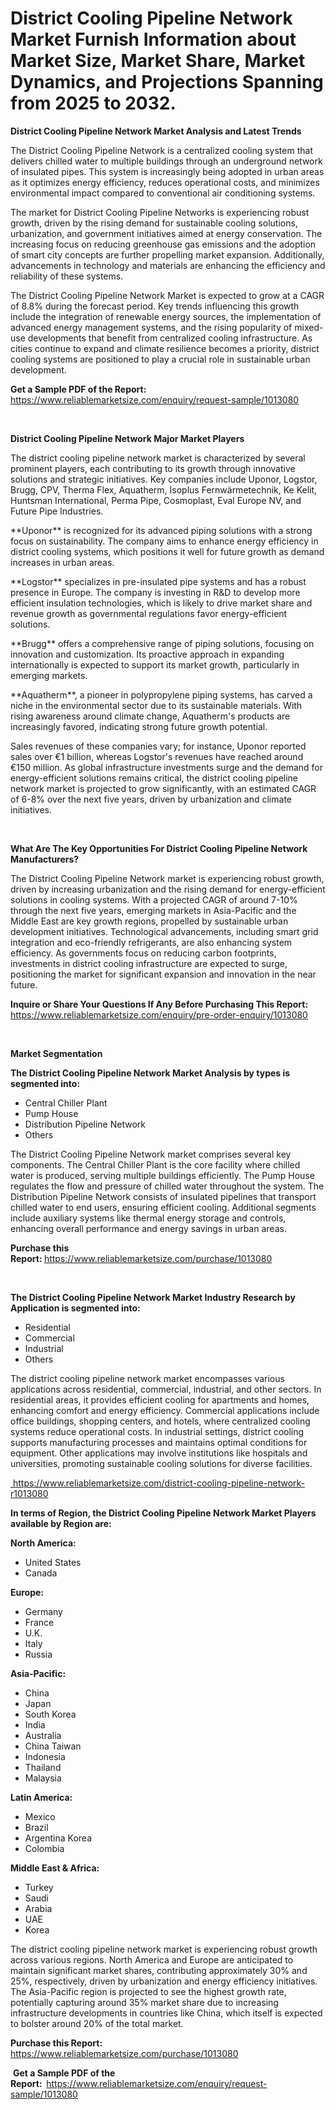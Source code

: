 <p><h1>District Cooling Pipeline Network Market Furnish Information about Market Size, Market Share, Market Dynamics, and Projections Spanning from 2025 to 2032.</h1></p><p><strong>District Cooling Pipeline Network Market Analysis and Latest Trends</strong></p>
<p><p>The District Cooling Pipeline Network is a centralized cooling system that delivers chilled water to multiple buildings through an underground network of insulated pipes. This system is increasingly being adopted in urban areas as it optimizes energy efficiency, reduces operational costs, and minimizes environmental impact compared to conventional air conditioning systems. </p><p>The market for District Cooling Pipeline Networks is experiencing robust growth, driven by the rising demand for sustainable cooling solutions, urbanization, and government initiatives aimed at energy conservation. The increasing focus on reducing greenhouse gas emissions and the adoption of smart city concepts are further propelling market expansion. Additionally, advancements in technology and materials are enhancing the efficiency and reliability of these systems.</p><p>The District Cooling Pipeline Network Market is expected to grow at a CAGR of 8.8% during the forecast period. Key trends influencing this growth include the integration of renewable energy sources, the implementation of advanced energy management systems, and the rising popularity of mixed-use developments that benefit from centralized cooling infrastructure. As cities continue to expand and climate resilience becomes a priority, district cooling systems are positioned to play a crucial role in sustainable urban development.</p></p>
<p><strong>Get a Sample PDF of the Report:&nbsp;</strong> <a href="https://www.reliablemarketsize.com/enquiry/request-sample/1013080?utm_campaign=1103&utm_medium=2&utm_source=Github&utm_content=ia&utm_term=19042025&utm_id=district-cooling-pipeline-network">https://www.reliablemarketsize.com/enquiry/request-sample/1013080</a></p>
<p>&nbsp;</p>
<p><strong>District Cooling Pipeline Network Major Market Players</strong></p>
<p><p>The district cooling pipeline network market is characterized by several prominent players, each contributing to its growth through innovative solutions and strategic initiatives. Key companies include Uponor, Logstor, Brugg, CPV, Therma Flex, Aquatherm, Isoplus Fernwärmetechnik, Ke Kelit, Huntsman International, Perma Pipe, Cosmoplast, Eval Europe NV, and Future Pipe Industries.</p><p>**Uponor** is recognized for its advanced piping solutions with a strong focus on sustainability. The company aims to enhance energy efficiency in district cooling systems, which positions it well for future growth as demand increases in urban areas.</p><p>**Logstor** specializes in pre-insulated pipe systems and has a robust presence in Europe. The company is investing in R&D to develop more efficient insulation technologies, which is likely to drive market share and revenue growth as governmental regulations favor energy-efficient solutions.</p><p>**Brugg** offers a comprehensive range of piping solutions, focusing on innovation and customization. Its proactive approach in expanding internationally is expected to support its market growth, particularly in emerging markets.</p><p>**Aquatherm**, a pioneer in polypropylene piping systems, has carved a niche in the environmental sector due to its sustainable materials. With rising awareness around climate change, Aquatherm's products are increasingly favored, indicating strong future growth potential.</p><p>Sales revenues of these companies vary; for instance, Uponor reported sales over €1 billion, whereas Logstor's revenues have reached around €150 million. As global infrastructure investments surge and the demand for energy-efficient solutions remains critical, the district cooling pipeline network market is projected to grow significantly, with an estimated CAGR of 6-8% over the next five years, driven by urbanization and climate initiatives.</p></p>
<p>&nbsp;</p>
<p><strong>What Are The Key Opportunities For District Cooling Pipeline Network Manufacturers?</strong></p>
<p><p>The District Cooling Pipeline Network market is experiencing robust growth, driven by increasing urbanization and the rising demand for energy-efficient solutions in cooling systems. With a projected CAGR of around 7-10% through the next five years, emerging markets in Asia-Pacific and the Middle East are key growth regions, propelled by sustainable urban development initiatives. Technological advancements, including smart grid integration and eco-friendly refrigerants, are also enhancing system efficiency. As governments focus on reducing carbon footprints, investments in district cooling infrastructure are expected to surge, positioning the market for significant expansion and innovation in the near future.</p></p>
<p><strong>Inquire or Share Your Questions If Any Before Purchasing This Report:</strong> <a href="https://www.reliablemarketsize.com/enquiry/pre-order-enquiry/1013080?utm_campaign=1103&utm_medium=2&utm_source=Github&utm_content=ia&utm_term=19042025&utm_id=district-cooling-pipeline-network">https://www.reliablemarketsize.com/enquiry/pre-order-enquiry/1013080</a></p>
<p>&nbsp;</p>
<p><strong>Market Segmentation</strong></p>
<p><strong>The District Cooling Pipeline Network Market Analysis by types is segmented into:</strong></p>
<p><ul><li>Central Chiller Plant</li><li>Pump House</li><li>Distribution Pipeline Network</li><li>Others</li></ul></p>
<p><p>The District Cooling Pipeline Network market comprises several key components. The Central Chiller Plant is the core facility where chilled water is produced, serving multiple buildings efficiently. The Pump House regulates the flow and pressure of chilled water throughout the system. The Distribution Pipeline Network consists of insulated pipelines that transport chilled water to end users, ensuring efficient cooling. Additional segments include auxiliary systems like thermal energy storage and controls, enhancing overall performance and energy savings in urban areas.</p></p>
<p><strong>Purchase this Report:&nbsp;</strong><a href="https://www.reliablemarketsize.com/purchase/1013080?utm_campaign=1103&utm_medium=2&utm_source=Github&utm_content=ia&utm_term=19042025&utm_id=district-cooling-pipeline-network">https://www.reliablemarketsize.com/purchase/1013080</a></p>
<p>&nbsp;</p>
<p><strong>The District Cooling Pipeline Network Market Industry Research by Application is segmented into:</strong></p>
<p><ul><li>Residential</li><li>Commercial</li><li>Industrial</li><li>Others</li></ul></p>
<p><p>The district cooling pipeline network market encompasses various applications across residential, commercial, industrial, and other sectors. In residential areas, it provides efficient cooling for apartments and homes, enhancing comfort and energy efficiency. Commercial applications include office buildings, shopping centers, and hotels, where centralized cooling systems reduce operational costs. In industrial settings, district cooling supports manufacturing processes and maintains optimal conditions for equipment. Other applications may involve institutions like hospitals and universities, promoting sustainable cooling solutions for diverse facilities.</p></p>
<p><a href="https://www.reliablemarketsize.com/district-cooling-pipeline-network-r1013080?utm_campaign=1103&utm_medium=2&utm_source=Github&utm_content=ia&utm_term=19042025&utm_id=district-cooling-pipeline-network">&nbsp;https://www.reliablemarketsize.com/district-cooling-pipeline-network-r1013080</a></p>
<p><strong>In terms of Region, the District Cooling Pipeline Network Market Players available by Region are:</strong></p>
<p>
    <p> <strong> North America: </strong>
        <ul>
            <li>United States</li>
            <li>Canada</li>
        </ul>
        </p> 
    <p> <strong> Europe: </strong>
        <ul>
            <li>Germany</li>
            <li>France</li>
            <li>U.K.</li>
            <li>Italy</li>
            <li>Russia</li>
        </ul>
        </p> 
    <p> <strong> Asia-Pacific: </strong>
        <ul>
            <li>China</li>
            <li>Japan</li>
            <li>South Korea</li>
            <li>India</li>
            <li>Australia</li>
            <li>China Taiwan</li>
            <li>Indonesia</li>
            <li>Thailand</li>
            <li>Malaysia</li>
        </ul>
        </p> 
    <p> <strong> Latin America: </strong>
        <ul>
            <li>Mexico</li>
            <li>Brazil</li>
            <li>Argentina Korea</li>
            <li>Colombia</li>
        </ul>
        </p> 
    <p> <strong> Middle East & Africa: </strong>
        <ul>
            <li>Turkey</li>
            <li>Saudi</li>
            <li>Arabia</li>
            <li>UAE</li>
            <li>Korea</li>
        </ul>
    </p>
    </p>
<p><p>The district cooling pipeline network market is experiencing robust growth across various regions. North America and Europe are anticipated to maintain significant market shares, contributing approximately 30% and 25%, respectively, driven by urbanization and energy efficiency initiatives. The Asia-Pacific region is projected to see the highest growth rate, potentially capturing around 35% market share due to increasing infrastructure developments in countries like China, which itself is expected to bolster around 20% of the total market.</p></p>
<p><strong>Purchase this Report: </strong><a href="https://www.reliablemarketsize.com/purchase/1013080?utm_campaign=1103&utm_medium=2&utm_source=Github&utm_content=ia&utm_term=19042025&utm_id=district-cooling-pipeline-network">https://www.reliablemarketsize.com/purchase/1013080</a></p>
<p>&nbsp;<strong>Get a Sample PDF of the Report:&nbsp;&nbsp;</strong><a href="https://www.reliablemarketsize.com/enquiry/request-sample/1013080?utm_campaign=1103&utm_medium=2&utm_source=Github&utm_content=ia&utm_term=19042025&utm_id=district-cooling-pipeline-network">https://www.reliablemarketsize.com/enquiry/request-sample/1013080</a></p>
<p><strong></strong></p>
<p><p></p><p></p><p></p></p>